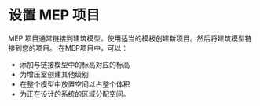 # 设置 MEP 项目

MEP 项目通常链接到建筑模型。使用适当的模板创建新项目。然后将建筑模型链接到您的项目。
在MEP项目中，可以：
- 添加与链接模型中的标高对应的标高
- 为增压室创建其他级别
- 在整个模型中放置空间以占整个体积
- 为正在设计的系统的区域分配空间。